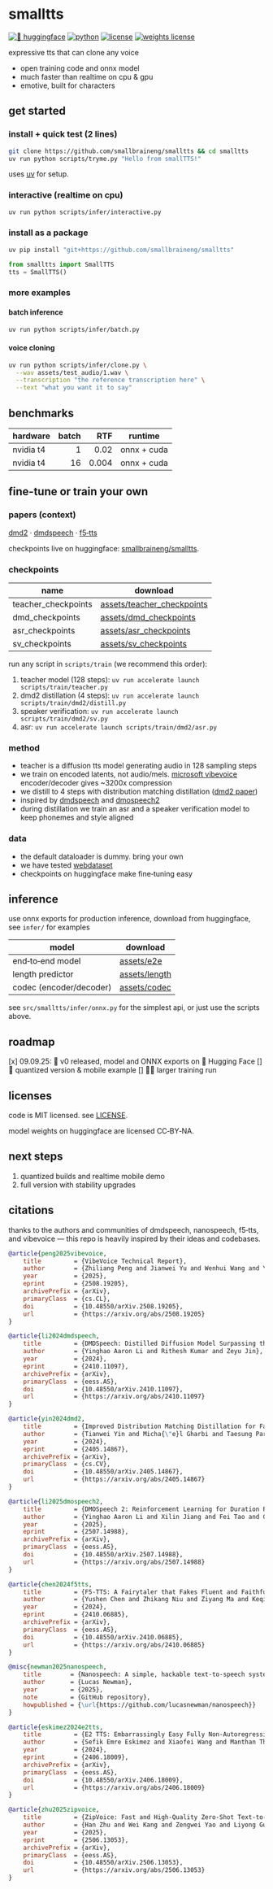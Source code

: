 # smalltts

<p align="left">
  <a href="https://huggingface.co/smallbraineng/smalltts"><img alt="🤗 huggingface" src="https://img.shields.io/badge/%F0%9F%A4%97_huggingface-smallbraineng/smalltts-yellow?logo=huggingface" /></a>
  <a href="https://www.python.org/downloads/release/python-3100/"><img alt="python" src="https://img.shields.io/badge/python-3.10-blue" /></a>
  <a href="https://opensource.org/licenses/MIT"><img alt="license" src="https://img.shields.io/badge/license-MIT-green" /></a>
  <a href="https://huggingface.co/smallbraineng/smalltts"><img alt="weights license" src="https://img.shields.io/badge/weights-CC--BY--NA-orange" /></a>
</p>

expressive tts that can clone any voice
 
- open training code and onnx model
- much faster than realtime on cpu & gpu
- emotive, built for characters

## get started

### install + quick test (2 lines)

```bash
git clone https://github.com/smallbraineng/smalltts && cd smalltts
uv run python scripts/tryme.py "Hello from smallTTS!"
```

uses [uv](https://github.com/astral-sh/uv) for setup.

### interactive (realtime on cpu)

```bash
uv run python scripts/infer/interactive.py
```

### install as a package

```bash
uv pip install "git+https://github.com/smallbraineng/smalltts"
```

```python
from smalltts import SmallTTS
tts = SmallTTS()
```

### more examples

#### batch inference

```bash
uv run python scripts/infer/batch.py
```

#### voice cloning

```bash
uv run python scripts/infer/clone.py \
  --wav assets/test_audio/1.wav \
  --transcription "the reference transcription here" \
  --text "what you want it to say"
```

## benchmarks

| hardware | batch | RTF | runtime |
| --- | ---: | ---: | --- |
| nvidia t4 | 1 | 0.02 | onnx + cuda |
| nvidia t4 | 16 | 0.004 | onnx + cuda |

## fine-tune or train your own

### papers (context)

[dmd2](https://arxiv.org/abs/2405.14867) · [dmdspeech](https://arxiv.org/abs/2410.11097) · [f5‑tts](https://arxiv.org/abs/2410.06885)

checkpoints live on huggingface: [smallbraineng/smalltts](https://huggingface.co/smallbraineng/smalltts).

### checkpoints

| name | download |
| --- | --- |
| teacher_checkpoints | [assets/teacher_checkpoints](https://huggingface.co/smallbraineng/smalltts/tree/main/assets/teacher_checkpoints) |
| dmd_checkpoints | [assets/dmd_checkpoints](https://huggingface.co/smallbraineng/smalltts/tree/main/assets/dmd_checkpoints) |
| asr_checkpoints | [assets/asr_checkpoints](https://huggingface.co/smallbraineng/smalltts/tree/main/assets/asr_checkpoints) |
| sv_checkpoints | [assets/sv_checkpoints](https://huggingface.co/smallbraineng/smalltts/tree/main/assets/sv_checkpoints) |
run any script in `scripts/train` (we recommend this order):
1. teacher model (128 steps): `uv run accelerate launch scripts/train/teacher.py`
2. dmd2 distillation (4 steps): `uv run accelerate launch scripts/train/dmd2/distill.py`
3. speaker verification: `uv run accelerate launch scripts/train/dmd2/sv.py`
4. asr: `uv run accelerate launch scripts/train/dmd2/asr.py`

### method
- teacher is a diffusion tts model generating audio in 128 sampling steps
- we train on encoded latents, not audio/mels. [microsoft vibevoice](https://github.com/microsoft/VibeVoice) encoder/decoder gives ~3200x compression
- we distill to 4 steps with distribution matching distillation ([dmd2 paper](https://arxiv.org/abs/2405.14867))
- inspired by [dmdspeech](https://arxiv.org/abs/2410.11097) and [dmospeech2](https://arxiv.org/abs/2507.14988)
- during distillation we train an asr and a speaker verification model to keep phonemes and style aligned

### data
- the default dataloader is dummy. bring your own
- we have tested [webdataset](https://github.com/webdataset/webdataset)
- checkpoints on huggingface make fine‑tuning easy

## inference

use onnx exports for production inference, download from huggingface, see `infer/` for examples

| model | download |
| --- | --- |
| end‑to‑end model | [assets/e2e](https://huggingface.co/smallbraineng/smalltts/tree/main/assets/e2e) |
| length predictor | [assets/length](https://huggingface.co/smallbraineng/smalltts/tree/main/assets/length) |
| codec (encoder/decoder) | [assets/codec](https://huggingface.co/smallbraineng/smalltts/tree/main/assets/codec) |
see `src/smalltts/infer/onnx.py` for the simplest api, or just use the scripts above.

## roadmap

[x] 09.09.25: 🚀 v0 released, model and ONNX exports on 🤗 Hugging Face
[] 📱 quantized version & mobile example 
[] 🏋️‍♂️ larger training run

## licenses

code is MIT licensed. see [LICENSE](LICENSE).

model weights on huggingface are licensed CC‑BY‑NA.

## next steps

1. quantized builds and realtime mobile demo
2. full version with stability upgrades

## citations

thanks to the authors and communities of dmdspeech, nanospeech, f5‑tts, and vibevoice — this repo is heavily inspired by their ideas and codebases.

```bibtex
@article{peng2025vibevoice,
    title         = {VibeVoice Technical Report},
    author        = {Zhiliang Peng and Jianwei Yu and Wenhui Wang and Yaoyao Chang and Yutao Sun and Li Dong and Yi Zhu and Weijiang Xu and Hangbo Bao and Zehua Wang and Shaohan Huang and Yan Xia and Furu Wei},
    year          = {2025},
    eprint        = {2508.19205},
    archivePrefix = {arXiv},
    primaryClass  = {cs.CL},
    doi           = {10.48550/arXiv.2508.19205},
    url           = {https://arxiv.org/abs/2508.19205}
}

@article{li2024dmdspeech,
    title         = {DMDSpeech: Distilled Diffusion Model Surpassing the Teacher in Zero-shot Speech Synthesis via Direct Metric Optimization},
    author        = {Yinghao Aaron Li and Rithesh Kumar and Zeyu Jin},
    year          = {2024},
    eprint        = {2410.11097},
    archivePrefix = {arXiv},
    primaryClass  = {eess.AS},
    doi           = {10.48550/arXiv.2410.11097},
    url           = {https://arxiv.org/abs/2410.11097}
}

@article{yin2024dmd2,
    title         = {Improved Distribution Matching Distillation for Fast Image Synthesis},
    author        = {Tianwei Yin and Micha{\"e}l Gharbi and Taesung Park and Richard Zhang and Eli Shechtman and Fredo Durand and William T. Freeman},
    year          = {2024},
    eprint        = {2405.14867},
    archivePrefix = {arXiv},
    primaryClass  = {cs.CV},
    doi           = {10.48550/arXiv.2405.14867},
    url           = {https://arxiv.org/abs/2405.14867}
}

@article{li2025dmospeech2,
    title         = {DMOSpeech 2: Reinforcement Learning for Duration Prediction in Metric-Optimized Speech Synthesis},
    author        = {Yinghao Aaron Li and Xilin Jiang and Fei Tao and Cheng Niu and Kaifeng Xu and Juntong Song and Nima Mesgarani},
    year          = {2025},
    eprint        = {2507.14988},
    archivePrefix = {arXiv},
    primaryClass  = {eess.AS},
    doi           = {10.48550/arXiv.2507.14988},
    url           = {https://arxiv.org/abs/2507.14988}
}

@article{chen2024f5tts,
    title         = {F5-TTS: A Fairytaler that Fakes Fluent and Faithful Speech with Flow Matching},
    author        = {Yushen Chen and Zhikang Niu and Ziyang Ma and Keqi Deng and Chunhui Wang and Jian Zhao and Kai Yu and Xie Chen},
    year          = {2024},
    eprint        = {2410.06885},
    archivePrefix = {arXiv},
    primaryClass  = {eess.AS},
    doi           = {10.48550/arXiv.2410.06885},
    url           = {https://arxiv.org/abs/2410.06885}
}

@misc{newman2025nanospeech,
    title        = {Nanospeech: A simple, hackable text-to-speech system in PyTorch and MLX},
    author       = {Lucas Newman},
    year         = {2025},
    note         = {GitHub repository},
    howpublished = {\url{https://github.com/lucasnewman/nanospeech}}
}

@article{eskimez2024e2tts,
    title         = {E2 TTS: Embarrassingly Easy Fully Non-Autoregressive Zero-Shot TTS},
    author        = {Sefik Emre Eskimez and Xiaofei Wang and Manthan Thakker and Canrun Li and Chung-Hsien Tsai and Zhen Xiao and Hemin Yang and Zirun Zhu and Min Tang and Xu Tan and Yanqing Liu and Sheng Zhao and Naoyuki Kanda},
    year          = {2024},
    eprint        = {2406.18009},
    archivePrefix = {arXiv},
    primaryClass  = {eess.AS},
    doi           = {10.48550/arXiv.2406.18009},
    url           = {https://arxiv.org/abs/2406.18009}
}

@article{zhu2025zipvoice,
    title         = {ZipVoice: Fast and High-Quality Zero-Shot Text-to-Speech with Flow Matching},
    author        = {Han Zhu and Wei Kang and Zengwei Yao and Liyong Guo and Fangjun Kuang and Zhaoqing Li and Weiji Zhuang and Long Lin and Daniel Povey},
    year          = {2025},
    eprint        = {2506.13053},
    archivePrefix = {arXiv},
    primaryClass  = {eess.AS},
    doi           = {10.48550/arXiv.2506.13053},
    url           = {https://arxiv.org/abs/2506.13053}
}
```
